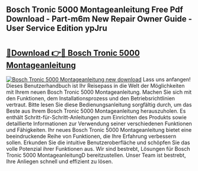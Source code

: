 ## Bosch Tronic 5000 Montageanleitung Free Pdf Download - Part-m6m New Repair Owner Guide - User Service Edition ypJru

# <h2><a href="http://df8rm8b.blite.top/?on=Bosch+Tronic+5000+Montageanleitung">🔗Download 👉🔴 Bosch Tronic 5000 Montageanleitung</a></h2>

[![Bosch Tronic 5000 Montageanleitung new download](https://i.imgur.com/lujVjoI.png)](http://df8rm8b.blite.top/?on=Bosch+Tronic+5000+Montageanleitung)
Lass uns anfangen! Dieses Benutzerhandbuch ist Ihr Reisepass in die Welt der Möglichkeiten mit Ihrem neuen Bosch Tronic 5000 Montageanleitung. Machen Sie sich mit den Funktionen, dem Installationsprozess und den Betriebsrichtlinien vertraut. Bitte lesen Sie diese Bedienungsanleitung sorgfältig durch, um das Beste aus Ihrem Bosch Tronic 5000 Montageanleitung herauszuholen. Es enthält Schritt-für-Schritt-Anleitungen zum Einrichten des Produkts sowie detaillierte Informationen zur Verwendung seiner verschiedenen Funktionen und Fähigkeiten. Ihr neues Bosch Tronic 5000 Montageanleitung bietet eine beeindruckende Reihe von Funktionen, die Ihre Erfahrung verbessern sollen. Erkunden Sie die intuitive Benutzeroberfläche und schöpfen Sie das volle Potenzial ihrer Funktionen aus. Wir sind bestrebt, Lösungen für Bosch Tronic 5000 MontageanleitungD bereitzustellen. Unser Team ist bestrebt, Ihre Anliegen schnell und effizient zu lösen.
